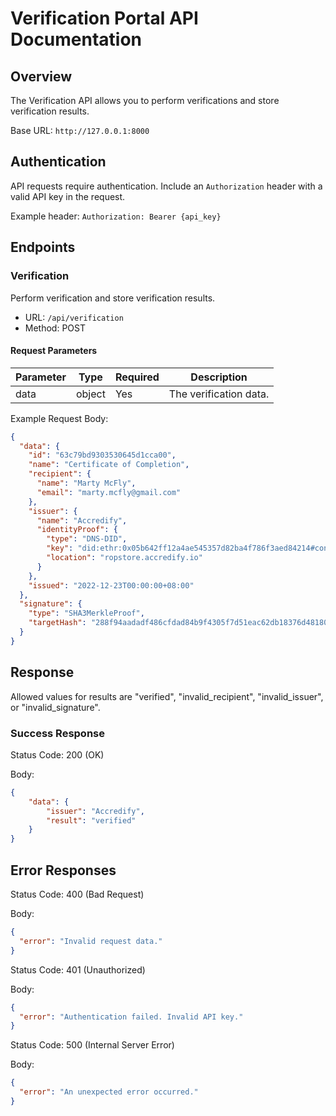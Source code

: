 # Verification Portal API Documentation

## Overview

The Verification API allows you to perform verifications and store verification results.

Base URL: `http://127.0.0.1:8000`

## Authentication

API requests require authentication. Include an `Authorization` header with a valid API key in the request.

Example header: `Authorization: Bearer {api_key}`

## Endpoints

### Verification

Perform verification and store verification results.

- URL: `/api/verification`
- Method: POST

#### Request Parameters

| Parameter | Type   | Required | Description              |
|-----------|--------|----------|--------------------------|
| data      | object | Yes      | The verification data.   |

Example Request Body:
```json
{
  "data": {
    "id": "63c79bd9303530645d1cca00",
    "name": "Certificate of Completion",
    "recipient": {
      "name": "Marty McFly",
      "email": "marty.mcfly@gmail.com"
    },
    "issuer": {
      "name": "Accredify",
      "identityProof": {
        "type": "DNS-DID",
        "key": "did:ethr:0x05b642ff12a4ae545357d82ba4f786f3aed84214#controller",
        "location": "ropstore.accredify.io"
      }
    },
    "issued": "2022-12-23T00:00:00+08:00"
  },
  "signature": {
    "type": "SHA3MerkleProof",
    "targetHash": "288f94aadadf486cfdad84b9f4305f7d51eac62db18376d48180cc1dd2047a0e"
  }
}
```
## Response

Allowed values for results are "verified", "invalid_recipient", "invalid_issuer", or "invalid_signature".

### Success Response

Status Code: 200 (OK)

Body:
```json
{
    "data": {
        "issuer": "Accredify", 
        "result": "verified" 
    }
}
```

## Error Responses
Status Code: 400 (Bad Request)

Body:
```json
{
  "error": "Invalid request data."
}
```
Status Code: 401 (Unauthorized)

Body:
```json
{
  "error": "Authentication failed. Invalid API key."
}
```
Status Code: 500 (Internal Server Error)

Body:
```json
{
  "error": "An unexpected error occurred."
}
```
